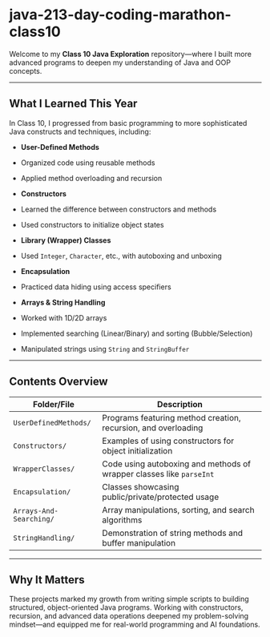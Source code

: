 # java-213-day-coding-marathon-class10

Welcome to my **Class 10 Java Exploration** repository—where I built more advanced programs to deepen my understanding of Java and OOP concepts.

---

##  What I Learned This Year

In Class 10, I progressed from basic programming to more sophisticated Java constructs and techniques, including:

-  **User-Defined Methods**  
  - Organized code using reusable methods  
  - Applied method overloading and recursion

-  **Constructors**  
  - Learned the difference between constructors and methods  
  - Used constructors to initialize object states

-  **Library (Wrapper) Classes**  
  - Used `Integer`, `Character`, etc., with autoboxing and unboxing

-  **Encapsulation**  
  - Practiced data hiding using access specifiers

-  **Arrays & String Handling**  
  - Worked with 1D/2D arrays  
  - Implemented searching (Linear/Binary) and sorting (Bubble/Selection)  
  - Manipulated strings using `String` and `StringBuffer`

---

##  Contents Overview

| Folder/File                  | Description |
|------------------------------|-------------|
| `UserDefinedMethods/`        | Programs featuring method creation, recursion, and overloading |
| `Constructors/`              | Examples of using constructors for object initialization |
| `WrapperClasses/`            | Code using autoboxing and methods of wrapper classes like `parseInt` |
| `Encapsulation/`             | Classes showcasing public/private/protected usage |
| `Arrays-And-Searching/`      | Array manipulations, sorting, and search algorithms |
| `StringHandling/`            | Demonstration of string methods and buffer manipulation |

---

##  Why It Matters

These projects marked my growth from writing simple scripts to building structured, object-oriented Java programs. Working with constructors, recursion, and advanced data operations deepened my problem-solving mindset—and equipped me for real-world programming and AI foundations.


